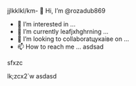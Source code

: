 jjlkklkl/km- 👋 Hi, I’m @rozadub869
- 👀 I’m interested in ...
- 🌱 I’m currently leafjxhghrning ...
- 💞️ I’m looking to collaboratцукаівe on ...
- 📫 How to reach me ...
asdsad
<!---acxc
rozadub869/rozadub869 is a ✨ special ✨ raepository because its `README.md` (this file) appears on your GitHub profilcvbe.d
You can click the Preview lindasvck to take a look at your changes.vdf
--->sfxzc
lk;zcx2`w
asdasd
